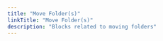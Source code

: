 ```yaml
---
title: "Move Folder(s)"
linkTitle: "Move Folder(s)"
description: "Blocks related to moving folders"
---
```


